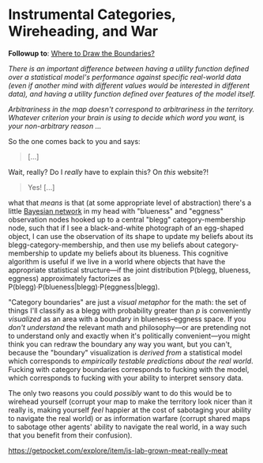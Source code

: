 # Instrumental Categories, Wireheading, and War

**Followup to**: [Where to Draw the Boundaries?](https://www.lesswrong.com/posts/esRZaPXSHgWzyB2NL/where-to-draw-the-boundaries)

_There is an important difference between having a utility function defined over a statistical model's performance against specific real-world data (even if another mind with different values would be interested in different data), and having a utility function defined over features of the model itself._

_Arbitrariness in the map doesn't correspond to arbitrariness in the territory. Whatever criterion your brain is using to decide which word you want,_ is _your non-arbitrary reason ..._

So the one comes back to you and says:

> [...]

Wait, really? Do I _really_ have to explain this? On _this_ website?!

> Yes! [...]




what that _means_ is that (at some appropriate level of abstraction) there's a little [Bayesian network](https://www.lesswrong.com/posts/hzuSDMx7pd2uxFc5w/causal-diagrams-and-causal-models) in my head with "blueness" and "eggness" observation nodes hooked up to a central "blegg" category-membership node, such that if I see a black-and-white photograph of an egg-shaped object, I can use the observation of its shape to update my beliefs about its blegg-category-membership, and then use my beliefs about category-membership to update my beliefs about its blueness. This cognitive algorithm is useful if we live in a world where objects that have the appropriate statistical structure—if the joint distribution P(blegg, blueness, eggness) approximately factorizes as P(blegg)·P(blueness|blegg)·P(eggness|blegg).


"Category boundaries" are just a _visual metaphor_ for the math: the set of things I'll classify as a blegg with probability greater than _p_ is conveniently _visualized_ as an area with a boundary in blueness–eggness space. If you _don't understand_ the relevant math and philosophy—or are pretending not to understand only and exactly when it's politically convenient—you might think you can redraw the boundary any way you want, but you can't, because the "boundary" visualization is _derived from_ a statistical model which corresponds to _empirically testable predictions about the real world_. Fucking with category boundaries corresponds to fucking with the model, which corresponds to fucking with your ability to interpret sensory data.

 The only two reasons you could _possibly_ want to do this would be to wirehead yourself (corrupt your map to make the territory look nicer than it really is, making yourself _feel_ happier at the cost of sabotaging your ability to navigate the real world) or as information warfare (corrupt shared maps to sabotage other agents' ability to navigate the real world, in a way such that you benefit from their confusion).

https://getpocket.com/explore/item/is-lab-grown-meat-really-meat
